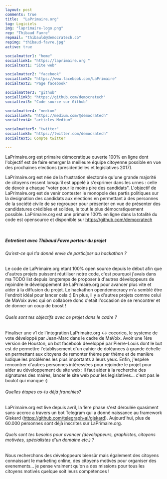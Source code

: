 ```yaml
---
layout: post
comments: true
title:  "LaPrimaire.org"
tag: Logiciels
img: "laprimaire-logo.png"
rep: "Thibaud Favre"
repmail: "thibauld@democratech.co"
repimg: "thibaud-favre.jpg"
active: true

socialmatter1: "home"
sociallink1: "https://laprimaire.org "
socialtext1: "Site web"

socialmatter2: "facebook"
sociallink2: "https://www.facebook.com/LaPrimaire"
socialtext2: "Page facebook"

socialmatter3: "github"
sociallink3: "https://github.com/democratech"
socialtext3: "Code source sur Github"

socialmatter4: "medium"
sociallink4: "https://medium.com/@democratech"
socialtext4: "articles Medium"

socialmatter5: "twitter"
sociallink5: "https://twitter.com/democratech"
socialtext5: Compte twitter

---
```


LaPrimaire.org est primaire démocratique ouverte 100% en ligne dont l'objectif est de faire emerger la meilleure équipe citoyenne possible en vue des prochaines elections (presidentielles et legislatives 2017).

LaPrimaire.org est née de la frustration électorale qu'une grande majorité de citoyens ressent lorsqu'il est appelé à s'exprimer dans les urnes : celle de devoir a chaque "voter pour le moins pire des candidats". L'objectif de LaPrimaire.org est de venir contester le monopole des partis politiques sur la designation des candidats aux elections en permettant à des personnes de la société civile de se regrouper pour présenter en vue de présenter des candidatures crédibles et solides, le tout le plus démocratiquement possible. LaPrimaire.org est une primaire 100% en ligne dans la totalité du code est opensource et disponible sur https://github.com/democratech

<br>

##### Entretient avec Thibaud Favre porteur du projet


###### Qu’est-ce qui t’a donné envie de participer au hackathon ? 
Le code de LaPrimaire.org etant 100% open source depuis le début afin que d'autres projets puissent réutiliser notre code, c'est pourquoi j'avais dans ma TODO list depuis longtemps de proposer à d'autres développeurs de rejoindre le développement de LaPrimaire.org pour avancer plus vite et aider à la diffusion du projet. Le hackathon opendemocracy m'a semblé être l'endroit idéal pour lancer cela :) En plus, il y a d'autres projets comme celui de MaVoix avec qui on collabore donc c'etait l'occasion de se rencontrer et de donner un coup de boost !

###### Quels sont tes objectifs avec ce projet dans le cadre ?

Finaliser une v1 de l'integration LaPrimaire.org <-> cocorico, le systeme de vote développé par Jean-Marc dans le cadre de MaVoix. Avoir une 1ère version de Houston, un bot facebook développé par Pierre-Louis dont le but est de permettre l'etablissement d'un cahier de doléances à grande échelle en permettant aux citoyens de remonter thème par thème et de manière ludique les problèmes les plus importants à leurs yeux. Enfin, j'espère rencontrer d'autres personnes intéressées pour rejoindre le projet pour aider au développement du site web : il faut aider à la recherche des signatures des maires, lancer le site web pour les legislatives... c'est pas le boulot qui manque :)

###### Quelles étapes as-tu déjà franchies? 

LaPrimaire.org est live depuis avril, la 1ère phase s'est déroulée quasiment sans-accroc a travers un bot Telegram qui a donné naissance au framework Giskard (https://github.com/telegraph-ai/giskard). Aujourd'hui, plus de 60.000 personnes sont déjà inscrites sur LaPrimaire.org.


###### Quels sont tes besoins pour avancer (développeurs, graphistes, citoyens motivées, spécialistes d'un domaine etc.) ? 

Nous recherchons des développeurs biensûr mais également des citoyens connaissant le marketing online, des citoyens motivés pour organiser des evenements... je pense vraiment qu'on a des missions pour tous les citoyens motivés quelque soit leurs compétences !
